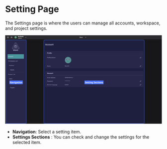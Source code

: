 # Setting Page

The Settings page is where the users can manage all accounts, workspace, and project settings.

![et.png](Setting%20Page%204c749b78cc2642ebb2c57ae3481d48c3/et.png)

- **Navigation**: Select a setting item.
- **Settings Sections** : You can check and change the settings for the selected item.
